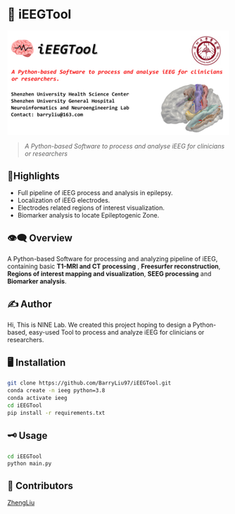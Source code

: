 # 🧠 iEEGTool

![iEEGTool](logo/LOGO.jpg)

> *A Python-based Software to process and analyse iEEG for clinicians or researchers*

## 🔆Highlights

- Full pipeline of iEEG process and analysis in epilepsy.
- Localization of iEEG electrodes.
- Electrodes related regions of interest visualization.
- Biomarker analysis to locate Epileptogenic Zone.

## 👁️‍🗨️ Overview

A Python-based Software for processing and analyzing pipeline of iEEG, containing basic __T1-MRI and CT processing__ , __Freesurfer reconstruction__, __Regions of interest mapping and visualization__, __SEEG processing__ and __Biomarker analysis__.

## ✍️ Author

Hi, This is NINE Lab. We created this project hoping to design a Python-based, easy-used Tool to process and analyze iEEG for clinicians or researchers.

## 🖥️ Installation

```bash
git clone https://github.com/BarryLiu97/iEEGTool.git
conda create -n ieeg python=3.8
conda activate ieeg
cd iEEGTool
pip install -r requirements.txt
```

## 🗝️ Usage

```bash
cd iEEGTool
python main.py
```

## 🚴 Contributors

[ZhengLiu](https://github.com/ZhengLiu97)  
